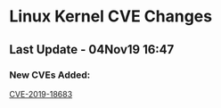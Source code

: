
# **Linux Kernel CVE Changes**

## Last Update - 04Nov19 16:47

### **New CVEs Added:**

[CVE-2019-18683](cves/CVE-2019-18683)  


